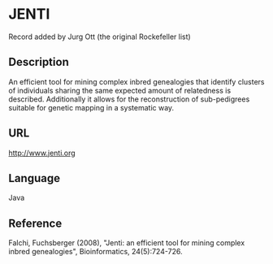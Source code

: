 # JENTI
Record added by Jurg Ott (the original Rockefeller list)

## Description
An efficient tool for mining complex inbred genealogies that identify clusters of individuals sharing the same expected amount of relatedness is described. Additionally it allows for the reconstruction of sub-pedigrees suitable for genetic mapping in a systematic way.

## URL
http://www.jenti.org

## Language
Java

## Reference
Falchi, Fuchsberger (2008), "Jenti: an efficient tool for mining complex inbred genealogies", Bioinformatics, 24(5):724-726.